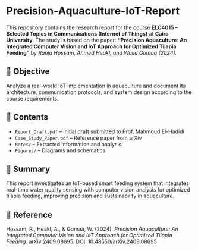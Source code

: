 


# Precision-Aquaculture-IoT-Report

This repository contains the research report for the course **ELC4015 – Selected Topics in Communications (Internet of Things)** at **Cairo University**.
The study is based on the paper:
**“Precision Aquaculture: An Integrated Computer Vision and IoT Approach for Optimized Tilapia Feeding”** by *Rania Hossam, Ahmed Heakl, and Walid Gomaa (2024).*

## 📘 Objective

Analyze a real-world IoT implementation in aquaculture and document its architecture, communication protocols, and system design according to the course requirements.

## 📂 Contents

* `Report_Draft.pdf` – Initial draft submitted to Prof. Mahmoud El-Hadidi
* `Case_Study_Paper.pdf` – Reference paper from arXiv
* `Notes/` – Extracted information and analysis
* `Figures/` – Diagrams and schematics

## 🧠 Summary

This report investigates an IoT-based smart feeding system that integrates real-time water quality sensing with computer vision analysis for optimized tilapia feeding, improving precision and sustainability in aquaculture.

## 🔗 Reference

Hossam, R., Heakl, A., & Gomaa, W. (2024). *Precision Aquaculture: An Integrated Computer Vision and IoT Approach for Optimized Tilapia Feeding.* arXiv:2409.08695.
[DOI: 10.48550/arXiv.2409.08695](https://doi.org/10.48550/arXiv.2409.08695)

